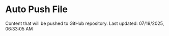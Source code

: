 # Auto Push File

Content that will be pushed to GitHub repository.
Last updated: 07/19/2025, 06:33:05 AM
